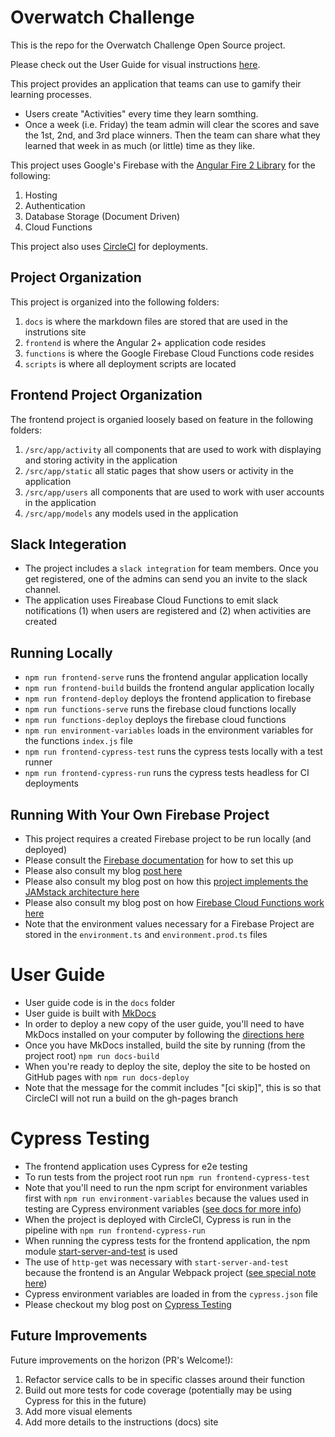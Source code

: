 # Overwatch Challenge

This is the repo for the Overwatch Challenge Open Source project.

Please check out the User Guide for visual instructions [here](https://andrewevans0102.github.io/overwatch-challenge/).

This project provides an application that teams can use to gamify their learning processes.
- Users create "Activities" every time they learn somthing.
- Once a week (i.e. Friday) the team admin will clear the scores and save the 1st, 2nd, and 3rd place winners.  Then the team can share what they learned that week in as much (or little) time as they like.

This project uses Google's Firebase with the [Angular Fire 2 Library](https://github.com/angular/angularfire2) for the following:
1. Hosting
2. Authentication
3. Database Storage (Document Driven)
4. Cloud Functions

This project also uses [CircleCI](https://circleci.com/) for deployments.

## Project Organization
This project is organized into the following folders:
1. `docs` is where the markdown files are stored that are used in the instrutions site
2. `frontend` is where the Angular 2+ application code resides
3. `functions` is where the Google Firebase Cloud Functions code resides
4. `scripts` is where all deployment scripts are located

## Frontend Project Organization
The frontend project is organied loosely based on feature in the following folders:
1. `/src/app/activity` all components that are used to work with displaying and storing activity in the application
2. `/src/app/static` all static pages that show users or activity in the application
3. `/src/app/users` all components that are used to work with user accounts in the application
4. `/src/app/models` any models used in the application

## Slack Integeration
- The project includes a `slack integration` for team members.  Once you get registered, one of the admins can send you an invite to the slack channel.
- The application uses Fireabase Cloud Functions to emit slack notifications (1) when users are registered and (2) when activities are created

## Running Locally
- ```npm run frontend-serve``` runs the frontend angular application locally
- ```npm run frontend-build``` builds the frontend angular application locally
- ```npm run frontend-deploy``` deploys the frontend application to firebase
- ```npm run functions-serve``` runs the firebase cloud functions locally
- ```npm run functions-deploy``` deploys the firebase cloud functions
- ```npm run environment-variables``` loads in the environment variables for the functions `index.js` file
- ```npm run frontend-cypress-test``` runs the cypress tests locally with a test runner
- ```npm run frontend-cypress-run``` runs the cypress tests headless for CI deployments

## Running With Your Own Firebase Project
- This project requires a created Firebase project to be run locally (and deployed)
- Please consult the [Firebase documentation](https://firebase.google.com/docs/web/setup/?authuser=0#config-object) for how to set this up  
- Please also consult my blog [post here](https://rhythmandbinary.com/2018/04/08/firebase/)
- Please also consult my blog post on how this [project implements the JAMstack architecture here](https://blog.angularindepth.com/why-building-with-a-jamstack-is-awesome-49618fd21198)
- Please also consult my blog post on how [Firebase Cloud Functions work here](https://blog.angularindepth.com/why-firebase-cloud-functions-are-awesome-f4faeab630f7)
- Note that the environment values necessary for a Firebase Project are stored in the `environment.ts` and `environment.prod.ts` files

# User Guide
- User guide code is in the `docs` folder
- User guide is built with [MkDocs](https://www.mkdocs.org/)
- In order to deploy a new copy of the user guide, you'll need to have MkDocs installed on your computer by following the [directions here](https://www.mkdocs.org/#installation)
- Once you have MkDocs installed, build the site by running (from the project root) `npm run docs-build`
- When you're ready to deploy the site, deploy the site to be hosted on GitHub pages with `npm run docs-deploy`
- Note that the message for the commit includes "[ci skip]", this is so that CircleCI will not run a build on the gh-pages branch

# Cypress Testing
- The frontend application uses Cypress for e2e testing
- To run tests from the project root run `npm run frontend-cypress-test`
- Note that you'll need to run the npm script for environment variables first with `npm run environment-variables` because the values used in testing are Cypress environment variables ([see docs for more info](https://docs.cypress.io/guides/guides/environment-variables.html#Setting))
- When the project is deployed with CircleCI, Cypress is run in the pipeline with `npm run frontend-cypress-run`
- When running the cypress tests for the frontend application, the npm module [start-server-and-test](https://www.npmjs.com/package/start-server-and-test) is used
- The use of `http-get` was necessary with `start-server-and-test` because the frontend is an Angular Webpack project ([see special note here](https://www.npmjs.com/package/start-server-and-test#note-for-webpack-dev-server-users))
- Cypress environment variables are loaded in from the  `cypress.json` file
- Please checkout my blog post on [Cypress Testing](https://blog.angularindepth.com/how-cypress-makes-testing-fun-a56da1294285)

## Future Improvements
Future improvements on the horizon (PR's Welcome!):
1. Refactor service calls to be in specific classes around their function
2. Build out more tests for code coverage (potentially may be using Cypress for this in the future)
3. Add more visual elements
4. Add more details to the instructions (docs) site